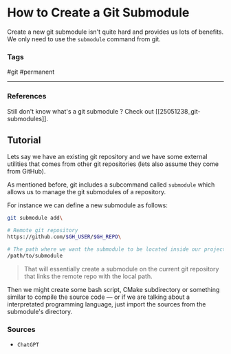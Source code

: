 
# How to Create a Git Submodule

Create a new git submodule isn't quite hard and provides us lots of benefits. We only need to use the `submodule` command from git.

### Tags

#git #permanent

---

### References

Still don't know what's a git submodule ? Check out [[25051238_git-submodules]].

## Tutorial

Lets say we have an existing git repository and we have some external utilities that comes from other git repositories (lets also assume they come from GitHub).

As mentioned before, git includes a subcommand called `submodule` which allows us to manage the git submodules of a repository.

For instance we can define a new submodule as follows:

```sh
git submodule add\

# Remote git repository
https://github.com/$GH_USER/$GH_REPO\

# The path where we want the submodule to be located inside our project
/path/to/submodule
```

> That will essentially create a submodule on the current git repository that links the remote repo with the local path.

Then we might create some bash script, CMake subdirectory or something similar to compile the source code — or if we are talking about a interpretated programming language, just import the sources from the submodule's directory.

### Sources

- `ChatGPT`